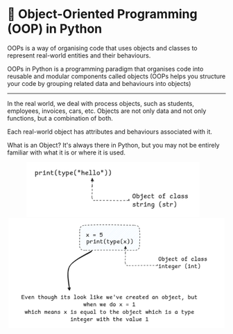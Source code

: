 # 🧱 Object-Oriented Programming (OOP) in Python

OOPs is a way of organising code that uses objects and classes to represent real-world entities and their behaviours.

OOPs in Python is a programming paradigm that organises code into reusable and modular components called objects (OOPs helps you structure your code by grouping related data and behaviours into objects)

---
In the real world, we deal with process objects, such as students, employees, invoices, cars, etc. Objects are not only data and not only functions, but a combination of both.

Each real-world object has attributes and behaviours associated with it.

What is an Object?
It's always there in Python, but you may not be entirely familiar with what it is or where it is used.

<p align="center">
  <img src="https://github.com/GitMeP/Python/blob/f742a77112f0588f376396c0be6a6d0ff6be1080/OOPs/images/py1.png" width="400" alt="Logo"/>
  &nbsp;&nbsp;&nbsp;
  <img src="https://github.com/GitMeP/Python/blob/f742a77112f0588f376396c0be6a6d0ff6be1080/OOPs/images/py2.png" width="500" alt="Demo"/>
</p>

